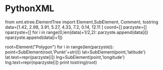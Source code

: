# PythonXML
from xml.etree.ElementTree import Element,SubElement, Comment, tostring
data=[1.42, 2.98, 3.91, 5.27, 4.33, 7.2, 0.14, 12.11 ]
coord=[]
parzyste=[]
nparzyste=[]
for i in range(0,len(data)+1/2,2):
    parzyste.append(data[i])
    nparzyste.append(data[i+1])

root=Element("Polygon")
for i in range(len(parzyste)):
    point=SubElement(root,'Punkt'+str(i))
    lat=SubElement(point,'latitude')
    lat.text=repr(parzyste[i])
    lng=SubElement(point,'longitude')
    lng.text=repr(nparzyste[i])
print tostring(root)

